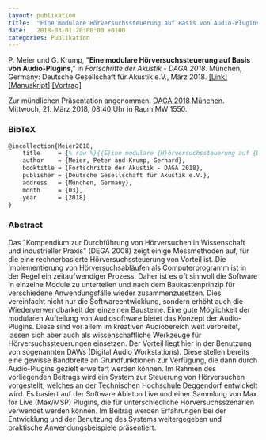 ```yaml
---
layout: publikation
title:  "Eine modulare Hörversuchssteuerung auf Basis von Audio-Plugins"
date:   2018-03-01 20:00:00 +0100
categories: Publikation
---
```


P. Meier und G. Krump, "**Eine modulare Hörversuchssteuerung auf Basis von Audio-Plugins**,” in *Fortschritte der Akustik - DAGA 2018*. München, Germany: Deutsche Gesellschaft für Akustik e.V., März 2018.
[[Link]](https://mygit.th-deg.de/audiotechnik/Meier2018)
[[Manuskript]](https://mygit.th-deg.de/pemeier/DAGA-2018-Hoerversuchssteuerung/-/jobs/artifacts/master/raw/Manuskript/Meier2018.pdf?job=manuskript)
[[Vortrag]](https://mygit.th-deg.de/pemeier/DAGA-2018-Hoerversuchssteuerung/-/jobs/artifacts/master/raw/Vortrag/Meier2018-Vortrag.pdf?job=vortrag)

<div class="alert alert-primary" role="alert">
Zur mündlichen Präsentation angenommen. <a href="http://2018.daga-tagung.de/" target="_blank">DAGA 2018 München</a>. Mittwoch, 21. März 2018, 08:40 Uhr in Raum MW 1550.
</div>

### BibTeX

```latex
@incollection{Meier2018,
    title     = {% raw %}{{E}ine modulare {H}örversuchssteuerung auf {B}asis von {A}udio-{P}lugins}{% endraw %},
    author    = {Meier, Peter and Krump, Gerhard},
    booktitle = {Fortschritte der Akustik - DAGA 2018},
    publisher = {Deutsche Gesellschaft für Akustik e.V.},
    address   = {München, Germany},
    month     = {03},
    year      = {2018}
}
```

### Abstract

Das "Kompendium zur Durchführung von Hörversuchen in Wissenschaft und industrieller Praxis" (DEGA 2008) zeigt einige Messmethoden auf, für die eine rechnerbasierte Hörversuchssteuerung von Vorteil ist. Die Implementierung von Hörversuchsabläufen als Computerprogramm ist in der Regel ein zeitaufwendiger Prozess. Daher ist es oft sinnvoll die Software in einzelne Module zu unterteilen und nach dem Baukastenprinzip für verschiedene Anwendungsfälle wieder zusammenzusetzen. Dies vereinfacht nicht nur die Softwareentwicklung, sondern erhöht auch die Wiederverwendbarkeit der einzelnen Bausteine. Eine gute Möglichkeit der modularen Aufteilung von Audiosoftware bietet das Konzept der Audio-Plugins. Diese sind vor allem im kreativen Audiobereich weit verbreitet, lassen sich aber auch als wissenschaftliche Werkzeuge für Hörversuchssteuerungen einsetzen. Der Vorteil liegt hier in der Benutzung von sogenannten DAWs (Digital Audio Workstations). Diese stellen bereits eine gewisse Bandbreite an Grundfunktionen zur Verfügung, die dann durch Audio-Plugins gezielt erweitert werden können. Im Rahmen des vorliegenden Beitrags wird ein System zur Steuerung von Hörversuchen vorgestellt, welches an der Technischen Hochschule Deggendorf entwickelt wird. Es basiert auf der Software Ableton Live und einer Sammlung von Max for Live (Max/MSP) Plugins, die für unterschiedliche Hörversuchsszenarien verwendet werden können. Im Beitrag werden Erfahrungen bei der Entwicklung und der Benutzung des Systems weitergegeben und praktische Anwendungsbeispiele präsentiert.
